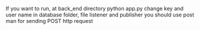 If you want to run, at back_end directory 
python app.py
change key and user name in database folder, file listener and publisher
you should use post man for sending POST http request
